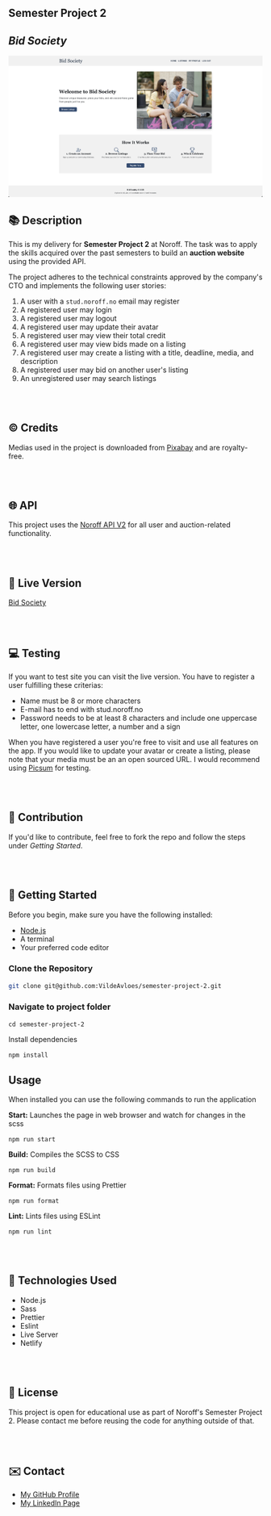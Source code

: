 ## Semester Project 2

## _Bid Society_

![A screenshot of the app](./public/assets/bid-society-screenshot.png)

## :books: Description

This is my delivery for **Semester Project 2** at Noroff. The task was to apply the skills acquired over the past semesters to build an **auction website** using the provided API.

The project adheres to the technical constraints approved by the company's CTO and implements the following user stories:

1. A user with a `stud.noroff.no` email may register
2. A registered user may login
3. A registered user may logout
4. A registered user may update their avatar
5. A registered user may view their total credit
6. A registered user may view bids made on a listing
7. A registered user may create a listing with a title, deadline, media, and description
8. A registered user may bid on another user's listing
9. An unregistered user may search listings

<br><br>

## :copyright: Credits

Medias used in the project is downloaded from [Pixabay](https://pixabay.com/) and are royalty-free.

<br><br>

## :globe_with_meridians: API

This project uses the [Noroff API V2](https://docs.noroff.dev/docs/v2) for all user and auction-related functionality.

<br><br>

## :rocket: Live Version

[Bid Society](https://bid-society.netlify.app/)

<br><br>

## :computer: Testing

If you want to test site you can visit the live version. You have to register a user fulfilling these criterias:

- Name must be 8 or more characters
- E-mail has to end with stud.noroff.no
- Password needs to be at least 8 characters and include one uppercase letter, one lowercase letter, a number and a sign

When you have registered a user you're free to visit and use all features on the app.
If you would like to update your avatar or create a listing, please note that your media must be an an open sourced URL. I would recommend using [Picsum](https://picsum.photos/) for testing.

<br><br>

## :handshake: Contribution

If you'd like to contribute, feel free to fork the repo and follow the steps under _Getting Started_.

<br><br>

## :construction_worker: Getting Started

Before you begin, make sure you have the following installed:

- [Node.js](https://nodejs.org/)
- A terminal
- Your preferred code editor

### Clone the Repository

```bash
git clone git@github.com:VildeAvloes/semester-project-2.git

```

### Navigate to project folder

```
cd semester-project-2
```

Install dependencies

```
npm install
```

## Usage

When installed you can use the following commands to run the application

**Start:** Launches the page in web browser and watch for changes in the scss

```
npm run start
```

**Build:** Compiles the SCSS to CSS

```
npm run build
```

**Format:** Formats files using Prettier

```
npm run format
```

**Lint:** Lints files using ESLint

```
npm run lint
```

<br><br>

## :wrench: Technologies Used

- Node.js
- Sass
- Prettier
- Eslint
- Live Server
- Netlify

<br><br>

## :page_facing_up: License

This project is open for educational use as part of Noroff's Semester Project 2. Please contact me before reusing the code for anything outside of that.

<br><br>

## :envelope: Contact

- [My GitHub Profile](https://github.com/VildeAvloes)
- [My LinkedIn Page](https://www.linkedin.com/in/vildeavloes/)
